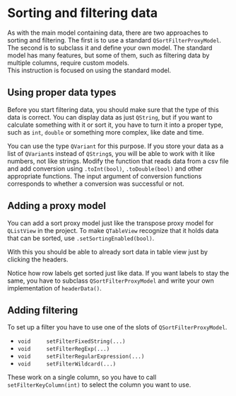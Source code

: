 # Sorting and filtering data

As with the main model containing data, there are two approaches to sorting and filtering. The first is to use a standard `QSortFilterProxyModel`. The second is to subclass it and define your own model. The standard model has many features, but some of them, such as filtering data by multiple columns, require custom models.  
This instruction is focused on using the standard model.

## Using proper data types

Before you start filtering data, you should make sure that the type of this data is correct. You can display data as just `QString`, but if you want to calculate something with it or sort it, you have to turn it into a proper type, such as `int`, `double` or something more complex, like date and time.

You can use the type `QVariant` for this purpose. If you store your data as a list of `QVariant`s instead of `QString`s, you will be able to work with it like numbers, not like strings. Modify the function that reads data from a csv file and add conversion using `.toInt(bool)`, `.toDouble(bool)` and other appropriate functions. The input argument of conversion functions corresponds to whether a conversion was successful or not.

## Adding a proxy model

You can add a sort proxy model just like the transpose proxy model for `QListView` in the project. To make `QTableView` recognize that it holds data that can be sorted, use `.setSortingEnabled(bool)`.

With this you should be able to already sort data in table view just by clicking the headers.

Notice how row labels get sorted just like data. If you want labels to stay the same, you have to subclass `QSortFilterProxyModel` and write your own implementation of `headerData()`.


## Adding filtering

To set up a filter you have to use one of the slots of `QSortFilterProxyModel`.

* `void 	setFilterFixedString(...)`
* `void 	setFilterRegExp(...)`
* `void 	setFilterRegularExpression(...)`
* `void 	setFilterWildcard(...)`

These work on a single column, so you have to call `setFilterKeyColumn(int)` to select the column you want to use.
